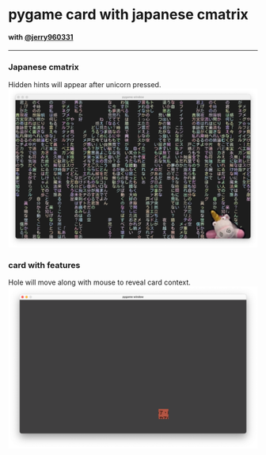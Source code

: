 # pygame card with japanese cmatrix
#### with [@jerry960331](https://github.com/jerry960331)


------
### Japanese cmatrix 
Hidden hints will appear after unicorn pressed.
![gui](src/READMEimg1.png)

### card with features
Hole will move along with mouse to reveal card context.
![gui](src/READMEimg2.png)
